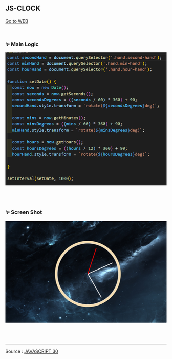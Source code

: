 ## JS-CLOCK

[Go to WEB](https://limunosekai.github.io/js-clock/)

<br>

### ✨ Main Logic

![1](./img/K-001.png)

<br>

<br>

### ✨ Screen Shot

![2](./img/K-003.png)

<br>

<br>

---

Source : [JAVASCRIPT 30](https://javascript30.com/)